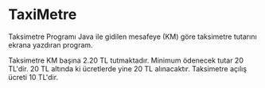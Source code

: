 # TaxiMetre
Taksimetre Programı
Java ile gidilen mesafeye (KM) göre taksimetre tutarını ekrana yazdıran program.

Taksimetre KM başına 2.20 TL tutmaktadır.
Minimum ödenecek tutar 20 TL'dir. 20 TL altında ki ücretlerde yine 20 TL alınacaktır.
Taksimetre açılış ücreti 10 TL'dir.
